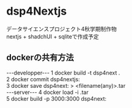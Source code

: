 # dsp4Nextjs

データサイエンスプロジェクト4秋学期制作物  
nextjs + shadchUI + sqliteで作成予定  

## dockerの共有方法
---developper---
1 docker build -t dsp4next .  
2 docker commit <container ID> dsp4nextjs:<version>  
3 docker save dsp4next:<version> > <filename(any)>.tar  
---server---
4 docker load -i <filename>.tar  
5 docker build -p 3000:3000 dsp4next:<version>  
